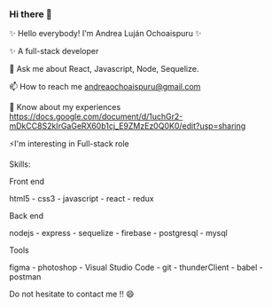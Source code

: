 ### Hi there 👋

✨ Hello everybody! I'm Andrea Luján Ochoaispuru ✨

✨ A full-stack developer

💬 Ask me about React, Javascript, Node, Sequelize.

📫 How to reach me andreaochoaispuru@gmail.com

📄 Know about my experiences https://docs.google.com/document/d/1uchGr2-mDkCC8S2kIrGaGeRX60b1cj_E9ZMzEz0Q0K0/edit?usp=sharing

⚡I'm interesting in Full-stack role

Skills:

Front end

html5 - css3 - javascript - react - redux

Back end

nodejs - express - sequelize - firebase - postgresql - mysql

Tools

figma - photoshop - Visual Studio Code - git - thunderClient - babel - postman

Do not hesitate to contact me !! 😄

<!--
**olandrea/olandrea** is a ✨ _special_ ✨ repository because its `README.md` (this file) appears on your GitHub profile.

Here are some ideas to get you started:

- 🔭 I’m currently working on ...
- 🌱 I’m currently learning ...
- 👯 I’m looking to collaborate on ...
- 🤔 I’m looking for help with ...
- 💬 Ask me about ...
- 📫 How to reach me: ...
- 😄 Pronouns: ...
- ⚡ Fun fact: ...
-->
